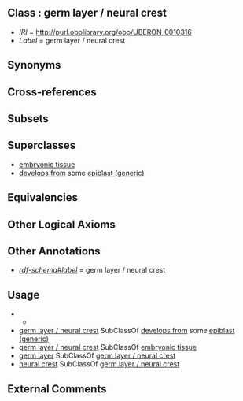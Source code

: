 
## Class : germ layer / neural crest

 * *IRI* = http://purl.obolibrary.org/obo/UBERON_0010316
 * *Label* = germ layer / neural crest

## Synonyms


## Cross-references


## Subsets


## Superclasses

 * [embryonic tissue](../../UBERON/91/UBERON_0005291.md)
 * [develops from](../../RO/02/RO_0002202.md) some [epiblast (generic)](../../UBERON/32/UBERON_0002532.md)

## Equivalencies


## Other Logical Axioms


## Other Annotations

 * *[rdf-schema#label](../../el/rdf-schema#label.md)* = germ layer / neural crest

## Usage

 * -
 * [germ layer / neural crest](../../UBERON/16/UBERON_0010316.md) SubClassOf [develops from](../../RO/02/RO_0002202.md) some [epiblast (generic)](../../UBERON/32/UBERON_0002532.md)
 * [germ layer / neural crest](../../UBERON/16/UBERON_0010316.md) SubClassOf [embryonic tissue](../../UBERON/91/UBERON_0005291.md)
 * [germ layer](../../UBERON/23/UBERON_0000923.md) SubClassOf [germ layer / neural crest](../../UBERON/16/UBERON_0010316.md)
 * [neural crest](../../UBERON/42/UBERON_0002342.md) SubClassOf [germ layer / neural crest](../../UBERON/16/UBERON_0010316.md)

## External Comments

